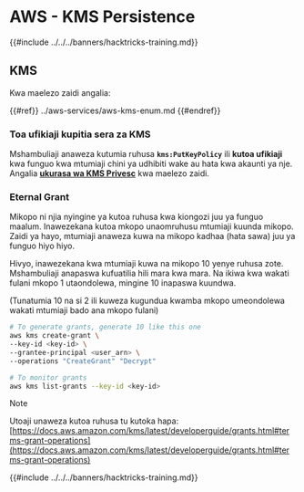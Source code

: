# AWS - KMS Persistence

{{#include ../../../banners/hacktricks-training.md}}

## KMS

Kwa maelezo zaidi angalia:

{{#ref}}
../aws-services/aws-kms-enum.md
{{#endref}}

### Toa ufikiaji kupitia sera za KMS

Mshambuliaji anaweza kutumia ruhusa **`kms:PutKeyPolicy`** ili **kutoa ufikiaji** kwa funguo kwa mtumiaji chini ya udhibiti wake au hata kwa akaunti ya nje. Angalia [**ukurasa wa KMS Privesc**](../aws-privilege-escalation/aws-kms-privesc.md) kwa maelezo zaidi.

### Eternal Grant

Mikopo ni njia nyingine ya kutoa ruhusa kwa kiongozi juu ya funguo maalum. Inawezekana kutoa mkopo unaomruhusu mtumiaji kuunda mikopo. Zaidi ya hayo, mtumiaji anaweza kuwa na mikopo kadhaa (hata sawa) juu ya funguo hiyo hiyo.

Hivyo, inawezekana kwa mtumiaji kuwa na mikopo 10 yenye ruhusa zote. Mshambuliaji anapaswa kufuatilia hili mara kwa mara. Na ikiwa kwa wakati fulani mkopo 1 utaondolewa, mingine 10 inapaswa kuundwa.

(Tunatumia 10 na si 2 ili kuweza kugundua kwamba mkopo umeondolewa wakati mtumiaji bado ana mkopo fulani)
```bash
# To generate grants, generate 10 like this one
aws kms create-grant \
--key-id <key-id> \
--grantee-principal <user_arn> \
--operations "CreateGrant" "Decrypt"

# To monitor grants
aws kms list-grants --key-id <key-id>
```
> [!NOTE]
> Utoaji unaweza kutoa ruhusa tu kutoka hapa: [https://docs.aws.amazon.com/kms/latest/developerguide/grants.html#terms-grant-operations](https://docs.aws.amazon.com/kms/latest/developerguide/grants.html#terms-grant-operations)

{{#include ../../../banners/hacktricks-training.md}}
